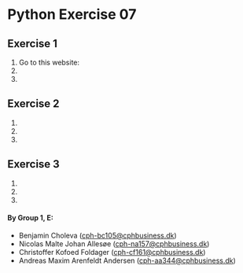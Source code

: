 # Python Exercise 07

## Exercise 1
1. Go to this website: 
2. 
3. 

## Exercise 2
1. 
2. 
3.

## Exercise 3
1. 
2.
3.

#### By Group 1, E:
- Benjamin Choleva (cph-bc105@cphbusiness.dk)
- Nicolas Malte Johan Allesøe (cph-na157@cphbusiness.dk)
- Christoffer Kofoed Foldager (cph-cf161@cphbusiness.dk)
- Andreas Maxim Arenfeldt Andersen (cph-aa344@cphbusiness.dk)
